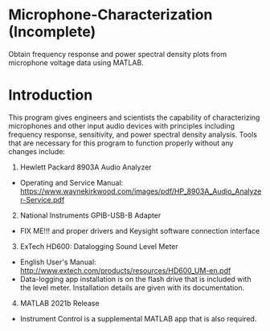 # Microphone-Characterization (Incomplete)
Obtain frequency response and power spectral density plots from microphone voltage data using MATLAB.

# Introduction
This program gives engineers and scientists the capability of characterizing microphones and other input audio devices with principles including frequency response, sensitivity, and power spectral density analysis. Tools that are necessary for this program to function properly without any changes include:
1. Hewlett Packard 8903A Audio Analyzer
- Operating and Service Manual: https://www.waynekirkwood.com/images/pdf/HP_8903A_Audio_Analyzer-Service.pdf
2. National Instruments GPIB-USB-B Adapter
- FIX ME!!! and proper drivers and Keysight software connection interface
3. ExTech HD600: Datalogging Sound Level Meter
- English User's Manual: http://www.extech.com/products/resources/HD600_UM-en.pdf
- Data-logging app installation is on the flash drive that is included with the level meter. Installation details are given with its documentation.
4. MATLAB 2021b Release
- Instrument Control is a supplemental MATLAB app that is also required.
